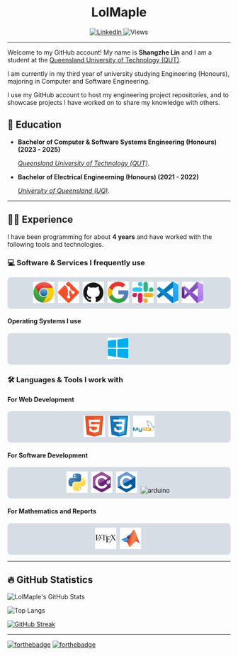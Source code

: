 <h1 align="center">LolMaple</h1>
<div align="center">
    <a href="https://linkedin.com/in/shang-zhe-lin/">
        <img src="https://img.shields.io/badge/LinkedIn-blue.svg?style=for-the-badge&logo=linkedin&logoColor=white" alt="LinkedIn"/>
    </a>
    <img src="https://komarev.com/ghpvc/?username=LolMaple&style=for-the-badge&color=blue" alt="Views"/>
</div>

---

Welcome to my GitHub account! My name is **Shangzhe Lin** and I am a student at the [Queensland University of Technology (QUT)](https://qut.edu.au/).

I am currently in my third year of university studying Engineering (Honours), majoring in Computer and Software Engineering.

I use my GitHub account to host my engineering project repositories, and to showcase projects I have worked on to share my knowledge with others.

<!-- [GitBook](https://maplebook.gitbook.io/notes/). -->

## :book: Education

- **Bachelor of Computer & Software Systems Engineering (Honours) (2023 - 2025)**

   *[Queensland University of Technology (QUT)](https://qut.edu.au/)*.

- **Bachelor of Electrical Engineerning (Honours) (2021 - 2022)**

   *[University of Queensland (UQ)](https://www.uq.edu.au)*.

---

## :man_technologist: Experience

I have been programming for about **4 years** and have worked with the following tools and technologies.

### :computer: Software & Services I frequently use

<div align="center" style="background-color: #D6DDE5; padding: 10px; border-radius: 8px;">
    <img src="https://raw.githubusercontent.com/devicons/devicon/master/icons/chrome/chrome-original.svg" alt="Chrome" height="48rem"/>&nbsp;
    <img src="https://raw.githubusercontent.com/devicons/devicon/master/icons/git/git-original.svg" alt="Git" height="48rem"/>&nbsp;
    <img src="https://raw.githubusercontent.com/devicons/devicon/master/icons/github/github-original.svg" alt="GitHub" height="48rem"/>&nbsp;
    <img src="https://raw.githubusercontent.com/devicons/devicon/master/icons/google/google-original.svg" alt="Google" height="48rem"/>&nbsp;
    <img src="https://raw.githubusercontent.com/devicons/devicon/master/icons/slack/slack-original.svg" alt="Slack" height="48rem"/>&nbsp;
    <img src="https://raw.githubusercontent.com/devicons/devicon/master/icons/vscode/vscode-original.svg" alt="VSCode" height="48rem"/>&nbsp;
    <img src="https://raw.githubusercontent.com/devicons/devicon/master/icons/visualstudio/visualstudio-original.svg" alt="Visual Studio" height="48rem"/>&nbsp;
</div>

#### Operating Systems I use

<div align="center" style="background-color: #D6DDE5; padding: 10px; border-radius: 8px;">
  <img src="https://raw.githubusercontent.com/devicons/devicon/master/icons/windows8/windows8-original.svg" alt="Windows 11" height="48rem"/>&nbsp;
</div>

### :hammer_and_wrench: Languages & Tools I work with

#### For Web Development

<div align="center" style="background-color: #D6DDE5; padding: 10px; border-radius: 8px;">
    <img src="https://raw.githubusercontent.com/devicons/devicon/master/icons/html5/html5-original.svg" alt="HTML5" height="48rem" />&nbsp;
    <img src="https://raw.githubusercontent.com/devicons/devicon/master/icons/css3/css3-original.svg" alt="CSS3" height="48rem" />&nbsp;
    <img src="https://raw.githubusercontent.com/devicons/devicon/master/icons/mysql/mysql-original-wordmark.svg" alt="MySQL" height="48rem" />
</div>

#### For Software Development

<div align="center" style="background-color: #D6DDE5; padding: 10px; border-radius: 8px;">
    <img src="https://raw.githubusercontent.com/devicons/devicon/master/icons/python/python-original.svg" alt="Python" height="48rem" />&nbsp;
    <img src="https://raw.githubusercontent.com/devicons/devicon/master/icons/csharp/csharp-original.svg" alt="C#" height="48rem" />&nbsp;
    <img src="https://raw.githubusercontent.com/devicons/devicon/master/icons/c/c-original.svg" alt="C" height="48rem" />&nbsp;
    <img src="https://cdn.worldvectorlogo.com/logos/arduino-1.svg" alt="arduino" height="48rem"/>&nbsp;
</div>

#### For Mathematics and Reports

<div align="center" style="background-color: #D6DDE5; padding: 10px; border-radius: 8px;">
    <img src="https://raw.githubusercontent.com/devicons/devicon/master/icons/latex/latex-original.svg" alt="LaTeX" height="48rem" />&nbsp;
    <img src="https://raw.githubusercontent.com/devicons/devicon/master/icons/matlab/matlab-original.svg" alt="MATLAB" height="48rem" />&nbsp;
</div>

---

## :fire: GitHub Statistics

![LolMaple's GitHub Stats](https://github-readme-stats.vercel.app/api?username=LolMaple&show_icons=true&count_private=true&theme=tokyonight)

![Top Langs](https://github-readme-stats.vercel.app/api/top-langs/?username=LolMaple&show_icons=true&langs_count=6&layout=compact&theme=tokyonight)

[![GitHub Streak](http://github-readme-streak-stats.herokuapp.com?user=LolMaple&theme=tokyonight)](https://git.io/streak-stats)

---

[![forthebadge](https://forthebadge.com/images/badges/made-with-markdown.svg)](https://forthebadge.com)&nbsp;[![forthebadge](https://forthebadge.com/images/badges/powered-by-overtime.svg)](https://forthebadge.com)

</div>
